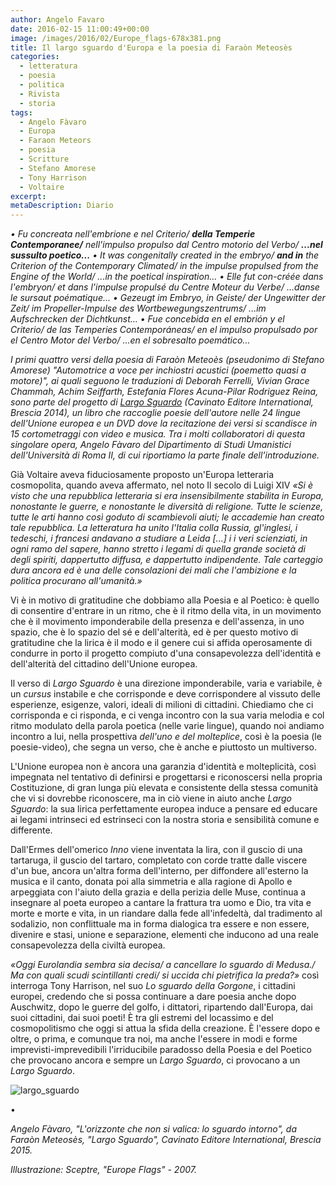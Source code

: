 ```yaml
---
author: Angelo Favaro
date: 2016-02-15 11:00:49+00:00
image: /images/2016/02/Europe_flags-678x381.png
title: Il largo sguardo d'Europa e la poesia di Faraòn Meteosès
categories:
  - letteratura
  - poesia
  - politica
  - Rivista
  - storia
tags:
  - Angelo Fàvaro
  - Europa
  - Faraon Meteors
  - poesia
  - Scritture
  - Stefano Amorese
  - Tony Harrison
  - Voltaire
excerpt:
metaDescription: Diario
---
```


*• Fu concreata nell'embrione e nel Criterio/ **della Temperie Contemporanee/** nell'impulso propulso dal Centro motorio del Verbo/ **...nel sussulto poetico...** • It was congenitally created in the embryo/ **and in** the Criterion of the Contemporary Climated/ in the impulse propulsed from the Engine of the World/ ...in the poetical inspiration... • Elle fut con-créée dans l'embryon/ et dans l'impulse propulsé du Centre Moteur du Verbe/ ...danse le sursaut poématique... • Gezeugt im Embryo, in Geiste/ der Ungewitter der Zeit/ im Propeller-Impulse des Wortbewegungszentrums/ ...im Aufschrecken der Dichtkunst... • Fue concebida en el embrión y el Criterio/ de las Temperies Contemporáneas/ en el impulso propulsado por el Centro Motor del Verbo/ ...en el sobresalto poemático...*

*I primi quattro versi della poesia di Faraòn Meteoès (pseudonimo di Stefano Amorese) "Automotrice a voce per inchiostri acustici (poemetto quasi a motore)", ai quali seguono le traduzioni di Deborah Ferrelli, Vivian Grace Chammah, Achim Seiffarth, Estefania Flores Acuna-Pilar Rodriguez Reina, sono parte del progetto di [Largo Sguardo](http://www.cavinatoeditore.com/?post_type=portfolio&p=342) (Cavinato Editore International, Brescia 2014), un libro che raccoglie poesie dell'autore nelle 24 lingue dell'Unione europea e un DVD dove la recitazione dei versi si scandisce in 15 cortometraggi con video e musica. Tra i molti collaboratori di questa singolare opera, Angelo Fàvaro del Dipartimento di Studi Umanistici dell'Università di Roma II, di cui riportiamo la parte finale dell'introduzione.*

Già Voltaire aveva fiduciosamente proposto un'Europa letteraria cosmopolita, quando aveva affermato, nel noto Il secolo di Luigi XIV *«Si è visto che una repubblica letteraria si era insensibilmente stabilita in Europa, nonostante le guerre, e nonostante le diversità di religione. Tutte le scienze, tutte le arti hanno così goduto di scambievoli aiuti; le accademie han creato tale repubblica. La letteratura ha unito l'Italia colla Russia, gl'inglesi, i tedeschi, i francesi andavano a studiare a Leida \[...\] i i veri scienziati, in ogni ramo del sapere, hanno stretto i legami di quella grande società di degli spiriti, dappertutto diffusa, e dappertutto indipendente. Tale carteggio dura ancora ed è una delle consolazioni dei mali che l'ambizione e la politica procurano all'umanità.»*

Vi è in motivo di gratitudine che dobbiamo alla Poesia e al Poetico: è quello di consentire d'entrare in un ritmo, che è il ritmo della vita, in un movimento che è il movimento imponderabile della presenza e dell'assenza, in uno spazio, che è lo spazio del sé e dell'alterità, ed è per questo motivo di gratitudine che la lirica è il modo e il genere cui si affida operosamente di condurre in porto il progetto compiuto d'una consapevolezza dell'identità e dell'alterità del cittadino dell'Unione europea.

Il verso di *Largo Sguardo* è una direzione imponderabile, varia e variabile, è un *cursus* instabile e che corrisponde e deve corrispondere al vissuto delle esperienze, esigenze, valori, ideali di milioni di cittadini. Chiediamo che ci corrisponda e ci risponda, e ci venga incontro con la sua varia melodia e col ritmo modulato della parola poetica (nelle varie lingue), quando noi andiamo incontro a lui, nella prospettiva *dell'uno e del molteplice*, così è la poesia (le poesie-video), che segna un verso, che è anche e piuttosto un multiverso.

L'Unione europea non è ancora una garanzia d'identità e molteplicità, così impegnata nel tentativo di definirsi e progettarsi e riconoscersi nella propria Costituzione, di gran lunga più elevata e consistente della stessa comunità che vi si dovrebbe riconoscere, ma in ciò viene in aiuto anche *Largo Sguardo*: la sua lirica perfettamente europea induce a pensare ed educare ai legami intrinseci ed estrinseci con la nostra storia e sensibilità comune e differente.

Dall'Ermes dell'omerico *Inno* viene inventata la lira, con il guscio di una tartaruga, il guscio del tartaro, completato con corde tratte dalle viscere d'un bue, ancora un'altra forma dell'interno, per diffondere all'esterno la musica e il canto, donata poi alla simmetria e alla ragione di Apollo e arpeggiata con l'aiuto della grazia e della perizia delle Muse, continua a insegnare al poeta europeo a cantare la frattura tra uomo e Dio, tra vita e morte e morte e vita, in un riandare dalla fede all'infedeltà, dal tradimento al sodalizio, non conflittuale ma in forma dialogica tra essere e non essere, divenire e stasi, unione e separazione, elementi che inducono ad una reale consapevolezza della civiltà europea.

*«Oggi Eurolandia sembra sia decisa/ a cancellare lo sguardo di Medusa./ Ma con quali scudi scintillanti credi/ si uccida chi pietrifica la preda?»* così interroga Tony Harrison, nel suo *Lo sguardo della Gorgone*, i cittadini europei, credendo che si possa continuare a dare poesia anche dopo Auschwitz, dopo le guerre del golfo, i dittatori, ripartendo dall'Europa, dai suoi cittadini, dai suoi poeti! È tra gli estremi del locassimo e del cosmopolitismo che oggi si attua la sfida della creazione. È l'essere dopo e oltre, o prima, e comunque tra noi, ma anche l'essere in modi e forme imprevisti-imprevedibili l'irriducibile paradosso della Poesia e del Poetico che provocano ancora e sempre un *Largo Sguardo*, ci provocano a un *Largo Sguardo*.

![largo_sguardo](/images/2016/02/largo_sguardo-227x300.jpg)

•

*Angelo Fàvaro, "L'orizzonte che non si valica: lo sguardo intorno", da Faraòn Meteosès, "Largo Sguardo", Cavinato Editore International, Brescia 2015.*

*Illustrazione: Sceptre, "Europe Flags" - 2007.*
